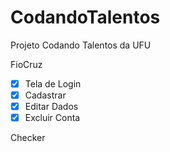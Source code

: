 # CodandoTalentos
Projeto Codando Talentos da UFU

FioCruz
- [x] Tela de Login
- [x] Cadastrar
- [x] Editar Dados
- [x] Excluir Conta

Checker
